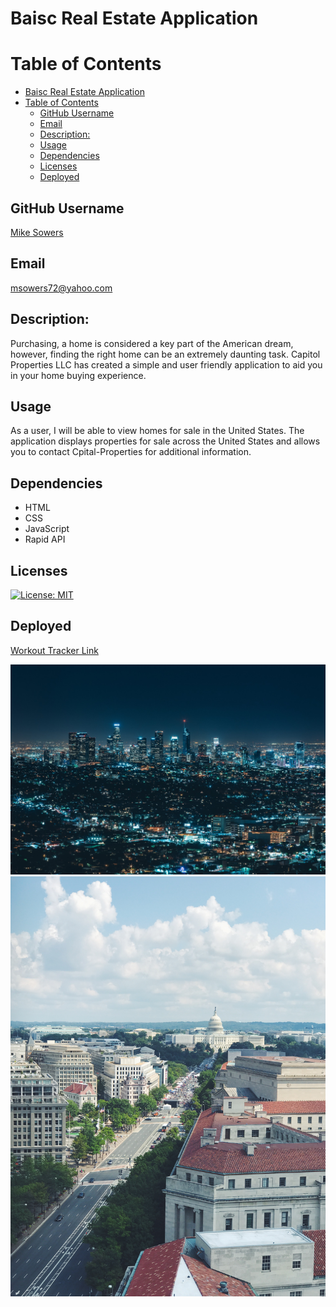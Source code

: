 # Baisc Real Estate Application

# Table of Contents
- [Baisc Real Estate Application](#baisc-real-estate-application)
- [Table of Contents](#table-of-contents)
  - [GitHub Username](#github-username)
  - [Email](#email)
  - [Description:](#description)
  - [Usage](#usage)
  - [Dependencies](#dependencies)
  - [Licenses](#licenses)
  - [Deployed](#deployed)


## GitHub Username
[Mike Sowers](https://github.com/msowers72)

## Email
<msowers72@yahoo.com>

## Description:
Purchasing, a home is considered a key part of the American dream, however, finding the right home can be an extremely daunting task. Capitol Properties LLC has created a simple and user friendly application to aid you in your home buying experience. 

## Usage
As a user, I will be able to view homes for sale in the United States.
The application displays properties for sale across the United States and allows
you to contact Cpital-Properties for additional information.

## Dependencies
* HTML
* CSS
* JavaScript
* Rapid API
   

## Licenses 
[![License: MIT](https://img.shields.io/badge/License-MIT-yellow.svg)](https://opensource.org/licenses/MIT)
<!-- ![Tux, the Linux mascot](https://img.shields.io/badge/License-MIT-green) -->
  
 ## Deployed
 [Workout Tracker Link]()
 
 
 ![images](./assets/img/architecture-g6b7a4bdc1_1920.jpg) 
 ![images](./assets/img/vlad-gorshkov-u6-jWHgwd44-unsplash.jpg) 